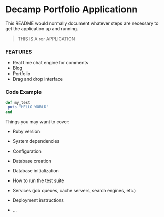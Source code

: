# Decamp Portfolio Applicationn

This README would normally document whatever steps are necessary to get the
application up and running.

> THIS IS A ror APPLICATION

### FEATURES

- Real time chat engine for comments
- Blog
- Portfolio
- Drag and drop interface

### Code Example

```ruby
def my_test
 puts "HELLO WORLD"
end
```

Things you may want to cover:

* Ruby version

* System dependencies

* Configuration

* Database creation

* Database initialization

* How to run the test suite

* Services (job queues, cache servers, search engines, etc.)

* Deployment instructions

* ...
